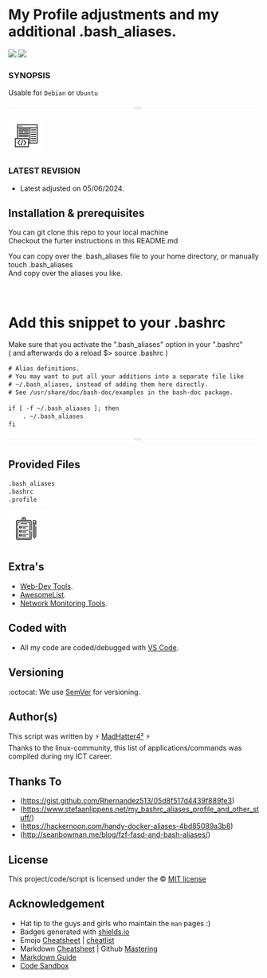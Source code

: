# My Profile adjustments and my additional .bash_aliases.


<img src="https://img.shields.io/badge/MadHatterENV-github-green"> <img src="https://img.shields.io/badge/code by-MADhatter4²-orange">

### SYNOPSIS

Usable for `Debian` or `Ubuntu`<br/>

<img src="/markdown_content/icons/spacer_screensplit.jpg"><br/>

<img src="/markdown_content/icons/code1.jpg"><br/>

### LATEST REVISION
- Latest adjusted on 05/06/2024.


## Installation & prerequisites
You can git clone this repo to your local machine<br/>
Checkout the furter instructions in this README.md

You can copy over the .bash_aliases file to your home directory, or manually touch .bash_aliases<br/>
And copy over the aliases you like.<br/>
<br/>
<br/>
# Add this snippet to your .bashrc
Make sure that you activate the ".bash_aliases" option in your ".bashrc" <br/>
( and afterwards do a reload $> source .bashrc )<br/>
```
# Alias definitions.
# You may want to put all your additions into a separate file like
# ~/.bash_aliases, instead of adding them here directly.
# See /usr/share/doc/bash-doc/examples in the bash-doc package.

if [ -f ~/.bash_aliases ]; then
    . ~/.bash_aliases
fi 
```

<img src="/markdown_content/icons/spacer_screensplit.jpg"><br/>

## Provided Files

```
.bash_aliases
.bashrc
.profile
```

<img src="/markdown_content/icons/checklist.jpg"><br/>

## Extra's
- [Web-Dev Tools](https://stackify.com/top-command-line-tools/).
- [AwesomeList](https://github.com/agarrharr/awesome-cli-apps).
- [Network Monitoring Tools](https://haydenjames.io/linux-networking-commands-scripts/).

## Coded with
- All my code are coded/debugged with [VS Code](https://code.visualstudio.com/).

## Versioning
:octocat: We use [SemVer](http://semver.org/) for versioning. 

## Author(s)
This script was written by :zap: [MadHatter4²](https://github.com/MadHatterENV) :zap:<br/>
Thanks to the linux-community, this list of applications/commands was compiled during my ICT career.

## Thanks To
- (https://gist.github.com/Rhernandez513/05d8f517d4439f889fe3)
- (https://www.stefaanlippens.net/my_bashrc_aliases_profile_and_other_stuff/)
- (https://hackernoon.com/handy-docker-aliases-4bd85089a3b8)
- (http://seanbowman.me/blog/fzf-fasd-and-bash-aliases/)


## License
This project/code/script is licensed under the :copyright: [MIT license](mit)

## Acknowledgement
- Hat tip to the guys and girls who maintain the `man` pages :)
- Badges generated with [shields.io](https://shields.io)
- Emojo [Cheatsheet](https://www.webfx.com/tools/emoji-cheat-sheet/) | [cheatlist](https://github.com/ikatyang/emoji-cheat-sheet/blob/master/README.md)
- Markdown [Cheatsheet](https://github.com/adam-p/markdown-here/wiki/Markdown-Cheatsheet) | Github [Mastering](https://guides.github.com/features/mastering-markdown/)
- [Markdown Guide](https://about.gitlab.com/handbook/product/technical-writing/markdown-guide/)
- [Code Sandbox](https://codesandbox.io/)

